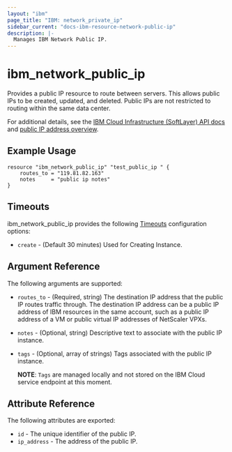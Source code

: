 ```yaml
---
layout: "ibm"
page_title: "IBM: network_private_ip"
sidebar_current: "docs-ibm-resource-network-public-ip"
description: |-
  Manages IBM Network Public IP.
---
```


# ibm\_network_public_ip

Provides a public IP resource to route between servers. This allows public IPs to be created, updated, and deleted. Public IPs are not restricted to routing within the same data center.

For additional details, see the [IBM Cloud Infrastructure (SoftLayer) API docs](http://sldn.softlayer.com/reference/services/SoftLayer_Network_Subnet_IpAddress_Global) and [public IP address overview](https://knowledgelayer.softlayer.com/learning/global-ip-addresses).

## Example Usage

```hcl
resource "ibm_network_public_ip" "test_public_ip " {
    routes_to = "119.81.82.163"
    notes     = "public ip notes"
}
```

## Timeouts
ibm_network_public_ip provides the following [Timeouts](https://www.terraform.io/docs/configuration/resources.html#timeouts) configuration options:

* `create` - (Default 30 minutes) Used for Creating Instance.

## Argument Reference

The following arguments are supported:

* `routes_to` - (Required, string) The destination IP address that the public IP routes traffic through. The destination IP address can be a public IP address of IBM resources in the same account, such as a public IP address of a VM or public virtual IP addresses of NetScaler VPXs.
* `notes` - (Optional, string) Descriptive text to associate with the public IP instance.
* `tags` - (Optional, array of strings) Tags associated with the public IP instance.  

  **NOTE**: `Tags` are managed locally and not stored on the IBM Cloud service endpoint at this moment.

## Attribute Reference

The following attributes are exported:

* `id` - The unique identifier of the public IP.
* `ip_address` - The address of the public IP.
